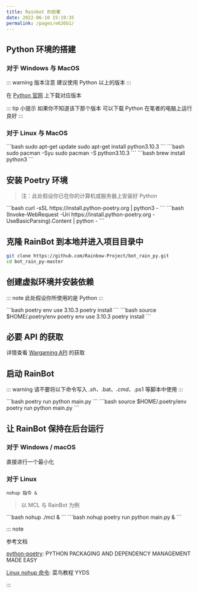```yaml
---
title: Rainbot 的部署
date: 2022-06-10 15:19:35
permalink: /pages/e626b1/
---
```


## Python 环境的搭建

### 对于 Windows 与 MacOS

::: warning 版本注意
建议使用 Python<Badge text="3.10.0"/> 以上的版本
:::

在 [Python 官网](https://www.python.org/downloads/) 上下载对应版本

::: tip 小提示
如果你不知道该下那个版本
可以下载 Python<Badge text="3.10.3"/>
在笔者的电脑上运行良好
:::

### 对于 Linux 与 MacOS

<code-group>
  <code-block title="Ubuntu 16.10 或更新" active>
  ```bash
    sudo apt-get update
    sudo apt-get install python3.10.3
  ```
  </code-block>

  <code-block title="ArchLinux">
  ```bash
  sudo pacman -Syu
  sudo pacman -S python3.10.3
  ```
  </code-block>

  <code-block title="MacOS">
  ```bash
  brew install python3
  ```
  </code-block>
</code-group>

## 安装 Poetry 环境
> 注：此处假设你已在你的计算机或服务器上安装好 Python<Badge text="3.10.3"/>

<code-group>
  <code-block title="macOS / Linux / BashOnWindows" active>
  ```bash
    curl -sSL https://install.python-poetry.org | python3 -
  ```
  </code-block>

  <code-block title="Windows Powershell">
  ```bash
  (Invoke-WebRequest -Uri https://install.python-poetry.org -UseBasicParsing).Content | python -
  ```
  </code-block>
</code-group>

## 克隆 RainBot 到本地并进入项目目录中

```bash
git clone https://github.com/Rainbow-Project/bot_rain_py.git
cd bot_rain_py-master
```

## 创建虚拟环境并安装依赖

::: note
此处假设你所使用的是 Python<Badge text="3.10.3"/>
:::

<code-group>
  <code-block title="Windows/Linux" active>
  ```bash
  poetry env use 3.10.3
  poetry install
  ```
  </code-block>

  <code-block title="MacOS">
  ```bash
  source $HOME/.poetry/env
  poetry env use 3.10.3
  poetry install
  ```
  </code-block>
</code-group>

##  必要 API 的获取

详情查看 [Wargaming API](/pages/9a6847/) 的获取

## 启动 RainBot

::: warning
请不要将以下命令写入 *.sh、*.bat、*.cmd、*.ps1 等脚本中使用
:::

<code-group>
  <code-block title="Windows/Linux" active>
  ```bash
  poetry run python main.py
  ```
  </code-block>

  <code-block title="MacOS">
  ```bash
  source $HOME/.poetry/env
  poetry run python main.py
  ```
  </code-block>
</code-group>

## 让 RainBot 保持在后台运行

### 对于 Windows / macOS

直接进行一个最小化

### 对于 Linux

```
nohup 指令 &
```

> 以 MCL 与 RainBot 为例

<code-group>
  <code-block title="MCL" active>
  ```bash
  nohup ./mcl &
  ```
  </code-block>

  <code-block title="RainBot">
  ```bash
  nohup poetry run python main.py &
  ```
  </code-block>
</code-group>

::: note

参考文档

[python-poetry](https://python-poetry.org/docs/): PYTHON PACKAGING AND DEPENDENCY MANAGEMENT MADE EASY



[Linux nohup 命令](https://www.runoob.com/linux/linux-comm-nohup.html): 菜鸟教程 YYDS


:::